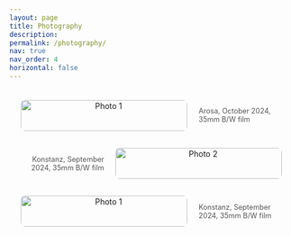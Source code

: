 ```yaml
---
layout: page
title: Photography
description: 
permalink: /photography/
nav: true
nav_order: 4
horizontal: false
---
```



<div style="text-align: center;">

<style>
    div[style*="font-size: 1.0em"] {
        font-family: 'Lora', serif;
    }
</style>


<!-- Photo-Description Pairs -->
<div style="display: grid; gap: 30px; padding: 20px;">

<!-- Photo with description to the right -->
<div style="display: grid; grid-template-columns: 2fr 1fr; gap: 20px; align-items: center;">
    <img src="{{ site.baseurl }}/assets/img/Photos/Photo1.jpg" alt="Photo 1" style="width: 100%; max-width: 600px; border-radius: 8px;">
    <div style="text-align: left; font-size: 0.9em; color: #555;">
        <p>Arosa, October 2024, 35mm B/W film</p>
    </div>
</div>

<!-- Photo with description to the left -->
<div style="display: grid; grid-template-columns: 1fr 2fr; gap: 20px; align-items: center;">
    <div style="text-align: right; font-size: 0.9em; color: #555;">
        <p >Konstanz, September 2024, 35mm B/W film</p>
    </div>
    <img src="{{ site.baseurl }}/assets/img/Photos/Photo2.jpg" alt="Photo 2" style="width: 100%; max-width: 600px; border-radius: 8px;">
</div>

<!-- Photo with description to the right -->
<div style="display: grid; grid-template-columns: 2fr 1fr; gap: 20px; align-items: center;">
    <img src="{{ site.baseurl }}/assets/img/Photos/Photo3.jpg" alt="Photo 1" style="width: 100%; max-width: 600px; border-radius: 8px;">
    <div style="text-align: left; font-size: 0.9em; color: #555;">
        <p>Konstanz, September 2024, 35mm B/W film</p>
    </div>
</div>

</div>

</div>